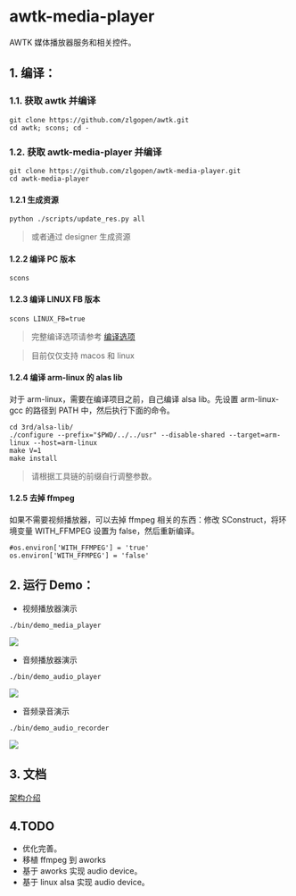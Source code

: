 # awtk-media-player

AWTK 媒体播放器服务和相关控件。

## 1. 编译：

### 1.1. 获取 awtk 并编译

```
git clone https://github.com/zlgopen/awtk.git
cd awtk; scons; cd -
```

### 1.2. 获取 awtk-media-player 并编译

```
git clone https://github.com/zlgopen/awtk-media-player.git
cd awtk-media-player
```

#### 1.2.1 生成资源

```
python ./scripts/update_res.py all
```

> 或者通过 designer 生成资源

#### 1.2.2 编译 PC 版本

```
scons
```

#### 1.2.3 编译 LINUX FB 版本

```
scons LINUX_FB=true
```

> 完整编译选项请参考 [编译选项](https://github.com/zlgopen/awtk-widget-generator/blob/master/docs/build_options.md)

> 目前仅仅支持 macos 和 linux

#### 1.2.4 编译 arm-linux 的 alas lib

对于 arm-linux，需要在编译项目之前，自己编译 alsa lib。先设置 arm-linux-gcc 的路径到 PATH 中，然后执行下面的命令。

```
cd 3rd/alsa-lib/
./configure --prefix="$PWD/../../usr" --disable-shared --target=arm-linux --host=arm-linux
make V=1
make install
```

> 请根据工具链的前缀自行调整参数。

#### 1.2.5 去掉 ffmpeg

如果不需要视频播放器，可以去掉 ffmpeg 相关的东西：修改 SConstruct，将环境变量 WITH\_FFMPEG 设置为 false，然后重新编译。

```
#os.environ['WITH_FFMPEG'] = 'true'
os.environ['WITH_FFMPEG'] = 'false'
```

## 2. 运行 Demo：

* 视频播放器演示

```
./bin/demo_media_player
```

![](docs/images/video_player.png)

* 音频播放器演示

```
./bin/demo_audio_player
```

![](docs/images/audio_player.png)

* 音频录音演示

```
./bin/demo_audio_recorder
```

![](docs/images/audio_recorder.png)

## 3. 文档

[架构介绍](docs/arch.md)

## 4.TODO

* 优化完善。
* 移植 ffmpeg 到 aworks
* 基于 aworks 实现 audio device。
* 基于 linux alsa 实现 audio device。

